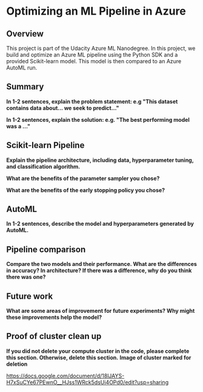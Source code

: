 # Optimizing an ML Pipeline in Azure

## Overview
This project is part of the Udacity Azure ML Nanodegree.
In this project, we build and optimize an Azure ML pipeline using the Python SDK and a provided Scikit-learn model.
This model is then compared to an Azure AutoML run.

## Summary
**In 1-2 sentences, explain the problem statement: e.g "This dataset contains data about... we seek to predict..."**

**In 1-2 sentences, explain the solution: e.g. "The best performing model was a ..."**

## Scikit-learn Pipeline
**Explain the pipeline architecture, including data, hyperparameter tuning, and classification algorithm.**

**What are the benefits of the parameter sampler you chose?**

**What are the benefits of the early stopping policy you chose?**

## AutoML
**In 1-2 sentences, describe the model and hyperparameters generated by AutoML.**

## Pipeline comparison
**Compare the two models and their performance. What are the differences in accuracy? In architecture? If there was a difference, why do you think there was one?**

## Future work
**What are some areas of improvement for future experiments? Why might these improvements help the model?**

## Proof of cluster clean up
**If you did not delete your compute cluster in the code, please complete this section. Otherwise, delete this section.**
**Image of cluster marked for deletion**

https://docs.google.com/document/d/18lJAYS-H7xSuCYe67PEwnO__HJss1WRck5dsUi4OPd0/edit?usp=sharing
